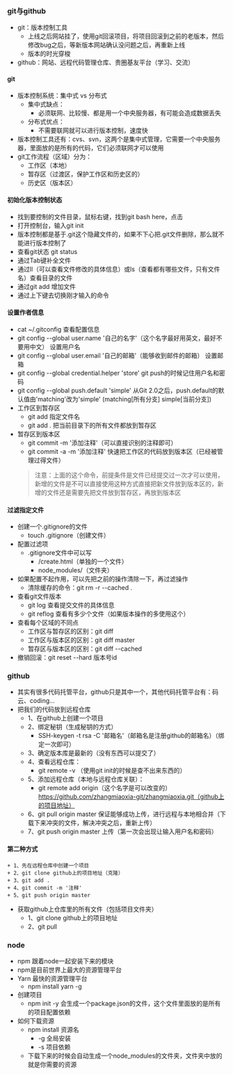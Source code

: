 ### git与github
+ git：版本控制工具
    + 上线之后网站挂了，使用git回滚项目，将项目回滚到之前的老版本，然后修改bug之后，等新版本网站确认没问题之后，再重新上线
    + 版本的时光穿梭
+ github：网站、远程代码管理仓库、贵圈基友平台（学习、交流）
#### git
+ 版本控制系统：集中式 vs 分布式
    + 集中式缺点：
        + 必须联网、比较慢、都是用一个中央服务器，有可能会造成数据丢失
    + 分布式优点：
        + 不需要联网就可以进行版本控制，速度快
+ 版本控制工具还有：cvs、svn，这两个是集中式管理，它需要一个中央服务器，里面放的是所有的代码，它们必须联网才可以使用
+ git工作流程（区域）分为：
    + 工作区（本地）
    + 暂存区（过渡区，保护工作区和历史区的）
    + 历史区（版本区）
#### 初始化版本控制状态
+ 找到要控制的文件目录，鼠标右键，找到git bash here，点击
+ 打开控制台，输入git init
+ 版本控制都是基于.git这个隐藏文件的，如果不下心把.git文件删除，那么就不能进行版本控制了
+ 查看git状态   git status
+ 通过Tab键补全文件
+ 通过ll（可以查看文件修改的具体信息）或ls（查看都有哪些文件，只有文件名）查看目录的文件
+ 通过git add 增加文件
+ 通过上下键去切换刚才输入的命令
#### 设置作者信息
+ cat ~/.gitconfig  查看配置信息
+ git config --global user.name '自己的名字'（这个名字最好用英文，最好不要用中文） 设置用户名  
+ git config --global user.email '自己的邮箱'（能够收到邮件的邮箱） 设置邮箱
+ git config --global credential.helper 'store'      git push的时候记住用户名和密码
+ git config --global push.default 'simple'       从Git 2.0之后，push.default的默认值由'matching'改为'simple'  (matching[所有分支]  simple[当前分支])
+ 工作区到暂存区
    + git add 指定文件名
    + git add .  把当前目录下的所有文件都放到暂存区
+ 暂存区到版本区
    + git commit -m '添加注释'（可以直接识别的注释即可）
    + git commit -a -m '添加注释'   快速把工作区的代码放到版本区（已经被管理过得文件）
    > 注意：上面的这个命令，前提条件是文件已经提交过一次才可以使用，新增的文件是不可以直接使用这种方式直接把新文件放到版本区的，新增的文件还是需要先把文件放到暂存区，再放到版本区
#### 过滤指定文件
+ 创建一个.gitignore的文件
    + touch .gitignore（创建文件）
+ 配置过滤项
    + .gitignore文件中可以写
        + /create.html（单独的一个文件）
        + node_modules/（文件夹）
+ 如果配置不起作用，可以先把之前的操作清除一下，再过滤操作
    + 清除缓存的命令：git rm -r --cached .
+ 查看git文件版本
    + git log   查看提交文件的具体信息
    + git reflog  查看有多少个文件（如果版本操作的多使用这个）
+ 查看每个区域的不同点
    + 工作区与暂存区的区别：git diff
    + 工作区与版本区的区别：git diff master
    + 暂存区与版本区的区别：git diff --cached
+ 撤销回滚：git reset --hard 版本号id
### github
+ 其实有很多代码托管平台，github只是其中一个，其他代码托管平台有：码云、coding...
+ 把我们的代码放到远程仓库
    + 1、在github上创建一个项目
    + 2、绑定秘钥（生成秘钥的方式）
        + SSH-keygen -t rsa -C '邮箱名'（邮箱名是注册github的邮箱名）（绑定一次即可）
    + 3、确定版本库是最新的（没有东西可以提交了）
    + 4、查看远程仓库：
        + git remote -v  （使用git init的时候是查不出来东西的）
    + 5、添加远程仓库（本地与远程仓库关联）：
        + git remote add origin（这个名字是可以改变的） https://github.com/zhangmiaoxia-git/zhangmiaoxia.git（github上的项目地址）
    + 6、git pull origin master  保证能够成功上传，进行远程与本地相合并（下载下来冲突的文件，解决冲突之后，重新上传）
    + 7、git push origin master  上传（第一次会出现让输入用户名和密码）
#### 第二种方式
    + 1、先在远程仓库中创建一个项目
    + 2、git clone github上的项目地址（克隆）
    + 3、git add .
    + 4、git commit -m '注释'
    + 5、git push origin master
+ 获取github上仓库里的所有文件（包括项目文件夹）
    + 1、git clone github上的项目地址
    + 2、git pull
### node
+ npm 跟着node一起安装下来的模块
+ npm是目前世界上最大的资源管理平台
+ Yarn 最快的资源管理平台
    + npm install yarn -g
+ 创建项目
    + npm init -y  会生成一个package.json的文件，这个文件里面放的是所有的项目配置依赖
+ 如何下载资源    
    + npm install 资源名
        + -g  全局安装
        + -s  项目依赖
    + 下载下来的时候会自动生成一个node_modules的文件夹，文件夹中放的就是你需要的资源